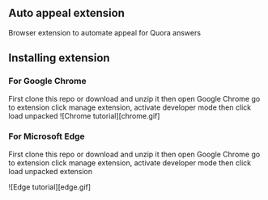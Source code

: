 ## Auto appeal extension
Browser extension to automate appeal for Quora answers

## Installing extension
### For Google Chrome
First clone this repo or download and unzip it then open Google Chrome go to extension click manage extension, activate developer mode then click load unpacked
![Chrome tutorial][chrome.gif]
### For Microsoft Edge
First clone this repo or download and unzip it then open Google Chrome go to extension click manage extension, activate developer mode then click load unpacked extension

![Edge tutorial][edge.gif]
